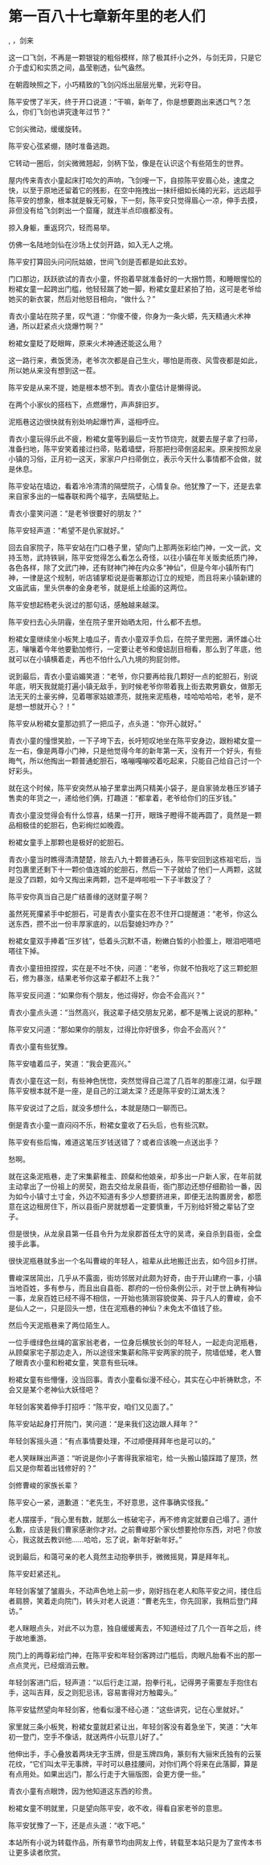 # 第一百八十七章新年里的老人们
,  ，剑来
   这一口飞剑，不再是一颗银锭的粗俗模样，除了极其纤小之外，与剑无异，只是它介于虚幻和实质之间，晶莹剔透，仙气盎然。
   在朝霞映照之下，小巧精致的飞剑闪烁出层层光晕，光彩夺目。
   陈平安愣了半天，终于开口说道：“干嘛，新年了，你是想要跑出来透口气？怎么，你们飞剑也讲究逢年过节？”
   它剑尖微动，缓缓旋转。
   陈平安心弦紧绷，随时准备逃跑。
   它转动一圈后，剑尖微微翘起，剑柄下坠，像是在认识这个有些陌生的世界。
   屋内传来青衣小童起床打哈欠的声响，飞剑嗖一下，自掠陈平安眉心处，速度之快，以至于原地还留着它的残影，在空中拖拽出一抹纤细如长绳的光彩，远远超乎陈平安的想象，根本就是躲无可躲，下一刻，陈平安只觉得眉心一凉，伸手去摸，非但没有给飞剑刺出一个窟窿，就连半点印痕都没有。
   掠入身躯，重返窍穴，轻而易举。
   仿佛一名陆地剑仙在沙场上仗剑开路，如入无人之境。
   陈平安打算回头问问阮姑娘，世间飞剑是否都是如此玄妙。
   门口那边，跃跃欲试的青衣小童，怀抱着早就准备好的一大捆竹筒，和睡眼惺忪的粉裙女童一起跨出门槛，他轻轻踹了她一脚，粉裙女童赶紧拍了拍，这可是老爷给她买的新衣裳，然后对他怒目相向，“做什么？”
   青衣小童站在院子里，叹气道：“你傻不傻，你身为一条火蟒，先天精通火术神通，所以赶紧点火烧爆竹啊？”
   粉裙女童眨了眨眼眸，原来火术神通还能这么用？
   这一路行来，煮饭煲汤，老爷次次都是自己生火，哪怕是雨夜、风雪夜都是如此，所以她从来没有想到这一茬。
   陈平安是从来不提，她是根本想不到。青衣小童估计是懒得说。
   在两个小家伙的搭档下，点燃爆竹，声声辞旧岁。
   泥瓶巷这边很快就有别处响起爆竹声，遥相呼应。
   青衣小童玩得乐此不疲，粉裙女童等到最后一支竹节烧完，就要去屋子拿了扫帚，准备扫地，陈平安笑着接过扫帚，贴着墙壁，将那把扫帚倒竖起来。原来按照龙泉小镇的习俗，正月初一这天，家家户户扫帚倒立，表示今天什么事情都不会做，就是休息。
   陈平安站在墙边，看着冷冷清清的隔壁院子，心情复杂。他犹豫了一下，还是去拿来自家多出的一幅春联和两个福字，去隔壁贴上。
   青衣小童笑问道：“是老爷很要好的朋友？”
   陈平安轻声道：“希望不是仇家就好。”
   回去自家院子，陈平安站在门口巷子里，望向门上那两张彩绘门神，一文一武，文持玉笏，武持铁锏，陈平安觉得怎么看怎么奇怪，以往小镇在年关贩卖纸质门神，各色各样，除了文武门神，还有财神门神在内众多“神仙”，但是今年小镇所有门神，一律是这个规制，听店铺掌柜说是衙署那边订立的规矩，而且将来小镇新建的文庙武庙，里头供奉的金身老爷，就是纸上绘画的这两位。
   陈平安想起杨老头说过的那句话，感触越来越深。
   陈平安扫去心头阴霾，坐在院子里开始晒太阳，什么都不去想。
   粉裙女童继续坐小板凳上嗑瓜子，青衣小童双手负后，在院子里兜圈，满怀雄心壮志，嚷嚷着今年他要勤加修行，一定要让老爷和傻妞刮目相看，那么到了年底，他就可以在小镇横着走，再也不怕什么八九境的狗屁剑修。
   说到最后，青衣小童谄媚笑道：“老爷，你只要再给我几颗好一点的蛇胆石，别说年底，明天我就能打遍小镇无敌手，到时候老爷你带着我上街去欺男霸女，做那无法无天的土豪劣绅，见着哪家姑娘漂亮，就拖来泥瓶巷，哇哈哈哈哈，老爷，是不是想一想就开心？！”
   陈平安从粉裙女童那边抓了一把瓜子，点头道：“你开心就好。”
   青衣小童的憧憬笑脸，一下子垮下去，长吁短叹地坐在陈平安身边，跟粉裙女童一左一右，像是两尊小门神，只是他觉得今年的新年第一天，没有开一个好头，有些晦气，所以他掏出一颗普通蛇胆石，咯嘣嘎嘣咬着吃起来，只能自己给自己讨一个好彩头。
   就在这个时候，陈平安突然从袖子里拿出两只精美小袋子，是自家骑龙巷压岁铺子售卖的年货之一，递给他们俩，打趣道：“都拿着，老爷给你们的压岁钱。”
   青衣小童没觉得会有什么惊喜，结果一打开，眼珠子瞪得不能再圆了，竟然是一颗品相极佳的蛇胆石，色彩绚烂如晚霞。
   粉裙女童手上那颗也是极好的蛇胆石。
   青衣小童当时瞧得清清楚楚，除去八九十颗普通石头，陈平安回到这栋祖宅后，当时包裹里还剩下十一颗价值连城的蛇胆石，然后一下子就给了他们一人两颗，这就是没了四颗，如今又掏出来两颗，岂不是哗啦啦一下子半数没了？
   陈平安你真当自己是广结善缘的送财童子啊？
   虽然死死攥紧手中蛇胆石，可是青衣小童实在忍不住开口提醒道：“老爷，你这么送东西，攒不出一份丰厚家底的，以后娶媳妇咋办？”
   粉裙女童双手捧着“压岁钱”，低着头沉默不语，粉嫩白皙的小脸蛋上，眼泪吧嗒吧嗒往下掉。
   青衣小童扭扭捏捏，实在是不吐不快，问道：“老爷，你就不怕我吃了这三颗蛇胆石，修为暴涨，结果老爷你这辈子都赶不上我？”
   陈平安反问道：“如果你有个朋友，他过得好，你会不会高兴？”
   青衣小童点头道：“当然高兴，我这辈子结交朋友兄弟，都不是嘴上说说的那种。”
   陈平安又问道：“那如果你的朋友，过得比你好很多，你会不会高兴？”
   青衣小童有些犹豫。
   陈平安嗑着瓜子，笑道：“我会更高兴。”
   青衣小童在这一刻，有些神色恍惚，突然觉得自己混了几百年的那座江湖，似乎跟陈平安根本就不是一座，是自己的江湖太深？还是陈平安的江湖太浅？
   陈平安说过了之后，就没多想什么，本就是随口一聊而已。
   倒是青衣小童一直闷闷不乐，粉裙女童收了石头后，也有些沉默。
   陈平安有些后悔，难道这笔压岁钱送错了？或者应该晚一点送出手？
   愁啊。
   就在这条泥瓶巷，走了宋集薪稚圭、顾粲和他娘亲，却多出一户新人家，在年前就主动拿出了一份祖上的房契，跑去交给龙泉县衙，衙门那边还想仔细勘验一番，因为如今小镇寸土寸金，外边不知道有多少人想要挤进来，即便无法购置房舍，都愿意在这边租房住下，所以县衙户房就想着一定要慎重，千万别给奸猾之辈钻了空子。
   但是很快，从龙泉县第一任县令升为龙泉郡首任太守的吴鸢，亲自杀到县衙，全盘接手此事。
   很快泥瓶巷就多出一个名叫曹峻的年轻人，祖辈从此地搬迁出去，如今回乡打拼。
   曹峻深居简出，几乎从不露面，街坊邻居对此颇为好奇，由于开山建府一事，小镇当地百姓，多有参与，而且出自县衙、郡府的一份份条例公示，对于世上确有神仙一事，龙泉百姓已经不得不相信，一开始也猜测容貌俊美、异于凡人的曹峻，会不是仙人之一，只是回头一想，住在泥瓶巷的神仙？未免太不值钱了些。
   然后今天泥瓶巷来了两位陌生人。
   一位手缠绿色丝绳的富家翁老者，一位身后横放长剑的年轻人，一起走向泥瓶巷，从顾粲家宅子那边走入，所以途径宋集薪和陈平安两家的院子，院墙低矮，老人瞥了眼青衣小童和粉裙女童，笑意有些玩味。
   粉裙女童有些懵懂，没当回事。青衣小童看似漫不经心，其实在心中祈祷默念，不会又是某个老神仙大妖怪吧？
   年轻剑客笑着伸手打招呼：“陈平安，咱们又见面了。”
   陈平安站起身打开院门，笑问道：“是来我们这边跟人拜年？”
   年轻剑客摇头道：“有点事情要处理，不过顺便拜拜年也是可以的。”
   老人笑眯眯出声道：“听说是你小子害得我家祖宅，给一头搬山猿踩踏了屋顶，然后又是你帮着出钱修好的？”
   剑修曹峻的家族长辈？
   陈平安心一紧，道歉道：“老先生，不好意思，这件事确实怪我。”
   老人摆摆手，“我心里有数，就那么一栋破宅子，再不修肯定就要自己塌了。道什么歉，应该是我们曹家感谢你才对。之前曹峻那个家伙想要抢你东西，对吧？你放心，我这就去教训他……哈哈，忘了说，新年好新年好。”
   说到最后，和蔼可亲的老人竟然主动抱拳拱手，微微摇晃，算是拜年礼。
   陈平安赶紧还礼。
   年轻剑客皱了皱眉头，不动声色地上前一步，刚好挡在老人和陈平安之间，搂住后者肩膀，笑着走向院门，转头对老人说道：“曹老先生，你先回家，我稍后登门拜访。”
   老人眯眼点头，对此不以为意，独自缓缓离去，不知道经过了几个一百年之后，终于故地重游。
   院门上的两尊彩绘门神，在陈平安和年轻剑客跨过门槛后，肉眼凡胎看不出的那一点点灵光，已经烟消云散。
   年轻剑客进门后，轻声道：“以后行走江湖，抱拳行礼，记得男子需要左手抱住右手，这叫吉拜，反之则犯忌讳，容易害得对方触霉头。”
   陈平安猛然望向年轻剑客，他看似漫不经心道：“这些讲究，记在心里就好。”
   家里就三条小板凳，粉裙女童就赶紧让出，年轻剑客没有着急坐下，笑道：“大年初一登门，空手不像话，就送两件小玩意儿好了。”
   他伸出手，手心叠放着两块无字玉牌，但是玉牌四角，篆刻有大骊宋氏独有的云箓花纹，“它们叫太平无事牌，平时可以悬挂腰间，对你们两个将来在此落脚，算是有点用处。如果出远门，那么行走于大骊版图，会更方便一些。”
   青衣小童有点眼馋，因为他知道这东西的珍贵。
   粉裙女童不明就里，只是望向陈平安，收不收，得看自家老爷的意思。
   陈平安犹豫了一下，还是点头道：“收下吧。”
  本站所有小说为转载作品，所有章节均由网友上传，转载至本站只是为了宣传本书让更多读者欣赏。
